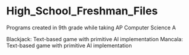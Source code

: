 # High_School_Freshman_Files
Programs created in 9th grade while taking AP Computer Science A

Blackjack: Text-based game with primitive AI implementation
Mancala: Text-based game with primitive AI implementation
